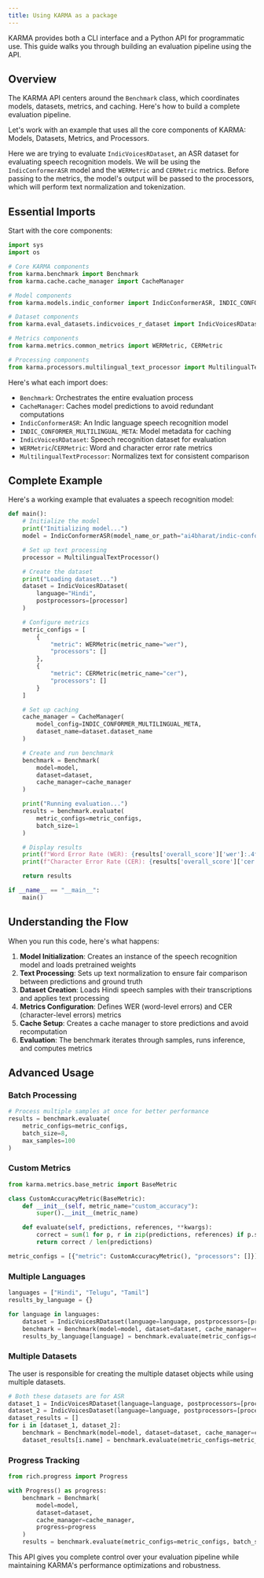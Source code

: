 ```yaml
---
title: Using KARMA as a package
---
```

KARMA provides both a CLI interface and a Python API for programmatic use. This guide walks you through building an evaluation pipeline using the API.

## Overview

The KARMA API centers around the `Benchmark` class, which coordinates models, datasets, metrics, and caching. Here's how to build a complete evaluation pipeline.

Let's work with an example that uses all the core components of KARMA: Models, Datasets, Metrics, and Processors.

Here we are trying to evaluate `IndicVoicesRDataset`, an ASR dataset for evaluating speech recognition models.
We will be using the `IndicConformerASR` model and the `WERMetric` and `CERMetric` metrics.
Before passing to the metrics, the model's output will be passed to the processors, which will perform text normalization and tokenization.

## Essential Imports

Start with the core components:

```python
import sys
import os

# Core KARMA components
from karma.benchmark import Benchmark
from karma.cache.cache_manager import CacheManager

# Model components
from karma.models.indic_conformer import IndicConformerASR, INDIC_CONFORMER_MULTILINGUAL_META

# Dataset components
from karma.eval_datasets.indicvoices_r_dataset import IndicVoicesRDataset

# Metrics components
from karma.metrics.common_metrics import WERMetric, CERMetric

# Processing components
from karma.processors.multilingual_text_processor import MultilingualTextProcessor
```

Here's what each import does:

- `Benchmark`: Orchestrates the entire evaluation process
- `CacheManager`: Caches model predictions to avoid redundant computations
- `IndicConformerASR`: An Indic language speech recognition model
- `INDIC_CONFORMER_MULTILINGUAL_META`: Model metadata for caching
- `IndicVoicesRDataset`: Speech recognition dataset for evaluation
- `WERMetric`/`CERMetric`: Word and character error rate metrics
- `MultilingualTextProcessor`: Normalizes text for consistent comparison

## Complete Example

Here's a working example that evaluates a speech recognition model:

```python
def main():
    # Initialize the model
    print("Initializing model...")
    model = IndicConformerASR(model_name_or_path="ai4bharat/indic-conformer-600m-multilingual")

    # Set up text processing
    processor = MultilingualTextProcessor()

    # Create the dataset
    print("Loading dataset...")
    dataset = IndicVoicesRDataset(
        language="Hindi",
        postprocessors=[processor]
    )

    # Configure metrics
    metric_configs = [
        {
            "metric": WERMetric(metric_name="wer"),
            "processors": []
        },
        {
            "metric": CERMetric(metric_name="cer"),
            "processors": []
        }
    ]

    # Set up caching
    cache_manager = CacheManager(
        model_config=INDIC_CONFORMER_MULTILINGUAL_META,
        dataset_name=dataset.dataset_name
    )

    # Create and run benchmark
    benchmark = Benchmark(
        model=model,
        dataset=dataset,
        cache_manager=cache_manager
    )

    print("Running evaluation...")
    results = benchmark.evaluate(
        metric_configs=metric_configs,
        batch_size=1
    )

    # Display results
    print(f"Word Error Rate (WER): {results['overall_score']['wer']:.4f}")
    print(f"Character Error Rate (CER): {results['overall_score']['cer']:.4f}")

    return results

if __name__ == "__main__":
    main()
```

## Understanding the Flow

When you run this code, here's what happens:

1. **Model Initialization**: Creates an instance of the speech recognition model and loads pretrained weights
2. **Text Processing**: Sets up text normalization to ensure fair comparison between predictions and ground truth
3. **Dataset Creation**: Loads Hindi speech samples with their transcriptions and applies text processing
4. **Metrics Configuration**: Defines WER (word-level errors) and CER (character-level errors) metrics
5. **Cache Setup**: Creates a cache manager to store predictions and avoid recomputation
6. **Evaluation**: The benchmark iterates through samples, runs inference, and computes metrics

## Advanced Usage

### Batch Processing

```python
# Process multiple samples at once for better performance
results = benchmark.evaluate(
    metric_configs=metric_configs,
    batch_size=8,
    max_samples=100
)
```

### Custom Metrics

```python
from karma.metrics.base_metric import BaseMetric

class CustomAccuracyMetric(BaseMetric):
    def __init__(self, metric_name="custom_accuracy"):
        super().__init__(metric_name)

    def evaluate(self, predictions, references, **kwargs):
        correct = sum(1 for p, r in zip(predictions, references) if p.strip() == r.strip())
        return correct / len(predictions)

metric_configs = [{"metric": CustomAccuracyMetric(), "processors": []}]
```

### Multiple Languages

```python
languages = ["Hindi", "Telugu", "Tamil"]
results_by_language = {}

for language in languages:
    dataset = IndicVoicesRDataset(language=language, postprocessors=[processor])
    benchmark = Benchmark(model=model, dataset=dataset, cache_manager=cache_manager)
    results_by_language[language] = benchmark.evaluate(metric_configs=metric_configs)
```

### Multiple Datasets
The user is responsible for creating the multiple dataset objects while using multiple datasets.

```python
# Both these datasets are for ASR
dataset_1 = IndicVoicesRDataset(language=language, postprocessors=[processor])
dataset_2 = IndicVoicesDataset(language=language, postprocessors=[processor])
dataset_results = []
for i in [dataset_1, dataset_2]:
    benchmark = Benchmark(model=model, dataset=dataset, cache_manager=cache_manager)
    dataset_results[i.name] = benchmark.evaluate(metric_configs=metric_configs)
```


### Progress Tracking

```python
from rich.progress import Progress

with Progress() as progress:
    benchmark = Benchmark(
        model=model,
        dataset=dataset,
        cache_manager=cache_manager,
        progress=progress
    )
    results = benchmark.evaluate(metric_configs=metric_configs, batch_size=1)
```

This API gives you complete control over your evaluation pipeline while maintaining KARMA's performance optimizations and robustness.
